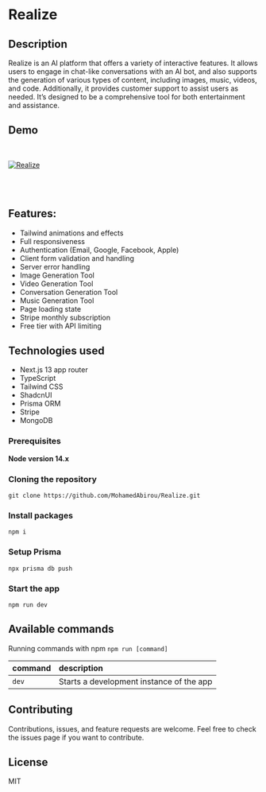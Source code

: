 # Realize

## Description

Realize is an AI platform that offers a variety of interactive features. It allows users to engage in chat-like conversations with an AI bot, and also supports the generation of various types of content, including images, music, videos, and code. Additionally, it provides customer support to assist users as needed. It’s designed to be a comprehensive tool for both entertainment and assistance.
<br />

## Demo
<br />

[![Realize](https://github.com/MohamedAbirou/Realize/assets/109366637/318884e8-e0e0-451a-ae54-2642628ee0ad)]()



<br />
<br />


## Features:

- Tailwind animations and effects
- Full responsiveness
- Authentication (Email, Google, Facebook, Apple)
- Client form validation and handling
- Server error handling
- Image Generation Tool
- Video Generation Tool
- Conversation Generation Tool
- Music Generation Tool
- Page loading state
- Stripe monthly subscription
- Free tier with API limiting

## Technologies used

- Next.js 13 app router
- TypeScript
- Tailwind CSS
- ShadcnUI
- Prisma ORM
- Stripe
- MongoDB


### Prerequisites

**Node version 14.x**

### Cloning the repository

```shell
git clone https://github.com/MohamedAbirou/Realize.git
```

### Install packages

```shell
npm i
```

### Setup Prisma

```shell
npx prisma db push

```

### Start the app

```shell
npm run dev
```

## Available commands

Running commands with npm `npm run [command]`

| command         | description                              |
| :-------------- | :--------------------------------------- |
| `dev`           | Starts a development instance of the app |

## Contributing

Contributions, issues, and feature requests are welcome. Feel free to check the issues page if you want to contribute.

## License

MIT
